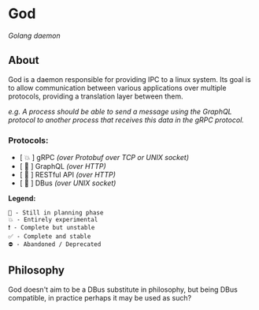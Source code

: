 # God

*Golang daemon*


## About

God is a daemon responsible for providing IPC to a linux system. Its goal is to allow communication between various applications over multiple protocols, providing a translation layer between them.

*e.g. A process should be able to send a message using the GraphQL protocol to another process that receives this data in the gRPC protocol.*

### Protocols:

* [ 💥 ] gRPC *(over Protobuf over TCP or UNIX socket)*
* [ 💭 ] GraphQL *(over HTTP)*
* [ 💭 ] RESTful API *(over HTTP)*
* [ 💭 ] DBus *(over UNIX socket)*

**Legend:**
```
💭 - Still in planning phase
💥 - Entirely experimental
❗ - Complete but unstable
✅ - Complete and stable
⛔ - Abandoned / Deprecated
```


## Philosophy

God doesn't aim to be a DBus substitute in philosophy, but being DBus compatible, in practice perhaps it may be used as such?
